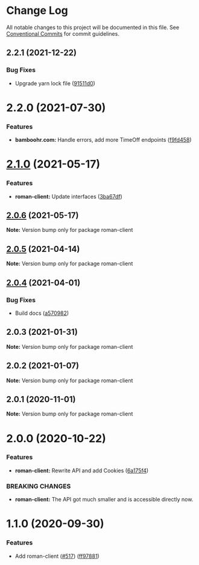 # Change Log

All notable changes to this project will be documented in this file.
See [Conventional Commits](https://conventionalcommits.org) for commit guidelines.

## 2.2.1 (2021-12-22)


### Bug Fixes

* Upgrade yarn lock file ([91511d0](https://github.com/ffflorian/api-clients/tree/main/packages/roman-client/commit/91511d0f17882c1faedf55296ab11d9516a3d425))





# 2.2.0 (2021-07-30)


### Features

* **bamboohr.com:** Handle errors, add more TimeOff endpoints ([f9fd458](https://github.com/ffflorian/api-clients/tree/main/packages/roman-client/commit/f9fd458bf04253e01371e128d9ef06378700329c))





# [2.1.0](https://github.com/ffflorian/api-clients/tree/main/packages/roman-client/compare/roman-client@2.0.6...roman-client@2.1.0) (2021-05-17)


### Features

* **roman-client:** Update interfaces ([3ba67df](https://github.com/ffflorian/api-clients/tree/main/packages/roman-client/commit/3ba67df313381f28c9151ac5d93ad7ec253f7a1e))





## [2.0.6](https://github.com/ffflorian/api-clients/tree/main/packages/roman-client/compare/roman-client@2.0.5...roman-client@2.0.6) (2021-05-17)

**Note:** Version bump only for package roman-client





## [2.0.5](https://github.com/ffflorian/api-clients/tree/main/packages/roman-client/compare/roman-client@2.0.4...roman-client@2.0.5) (2021-04-14)

**Note:** Version bump only for package roman-client





## [2.0.4](https://github.com/ffflorian/api-clients/tree/main/packages/roman-client/compare/roman-client@2.0.3...roman-client@2.0.4) (2021-04-01)


### Bug Fixes

* Build docs ([a570982](https://github.com/ffflorian/api-clients/tree/main/packages/roman-client/commit/a570982a1df4b83b2a958c16bfecae7fb3af2ebe))





## 2.0.3 (2021-01-31)

**Note:** Version bump only for package roman-client





## 2.0.2 (2021-01-07)

**Note:** Version bump only for package roman-client





## 2.0.1 (2020-11-01)

**Note:** Version bump only for package roman-client





# 2.0.0 (2020-10-22)


### Features

* **roman-client:** Rewrite API and add Cookies ([6a175f4](https://github.com/ffflorian/api-clients/tree/main/packages/roman-client/commit/6a175f4b447e766064ef4f83e87919b3a0302768))


### BREAKING CHANGES

* **roman-client:** The API got much smaller and is accessible directly now.





# 1.1.0 (2020-09-30)


### Features

* Add roman-client ([#517](https://github.com/ffflorian/api-clients/tree/main/packages/roman-client/issues/517)) ([ff97881](https://github.com/ffflorian/api-clients/tree/main/packages/roman-client/commit/ff97881a1fc0bcc5938fa6a2ed842cdbf30d2a7a))
